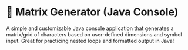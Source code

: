 # 🧮 Matrix Generator (Java Console)
A simple and customizable Java console application that generates a matrix/grid of characters based on user-defined dimensions and symbol input. Great for practicing nested loops and formatted output in Java!
